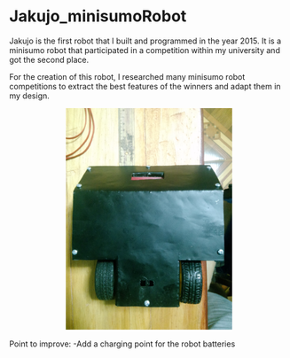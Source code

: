 # Jakujo_minisumoRobot
Jakujo is the first robot that I built and programmed in the year 2015. It is a minisumo robot that participated in a competition within my university and got the second place.

For the creation of this robot, I researched many minisumo robot competitions to extract the best features of the winners and adapt them in my design.  

<p align="center">
<img title="a title" alt="Alt text" src="/Images/20151202_010722.jpg" style="width:300px;height:auto;">
</p>

Point to improve: 
  -Add a charging point for the robot batteries

